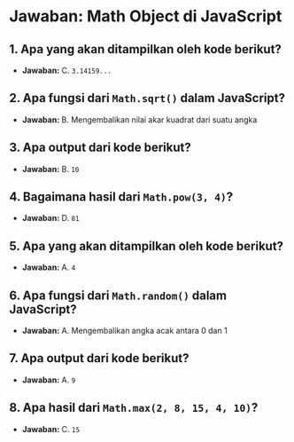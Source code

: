 
# Jawaban: Math Object di JavaScript

## 1. Apa yang akan ditampilkan oleh kode berikut?
- **Jawaban:** C. `3.14159...`

## 2. Apa fungsi dari `Math.sqrt()` dalam JavaScript?
- **Jawaban:** B. Mengembalikan nilai akar kuadrat dari suatu angka

## 3. Apa output dari kode berikut?
- **Jawaban:** B. `10`

## 4. Bagaimana hasil dari `Math.pow(3, 4)`?
- **Jawaban:** D. `81`

## 5. Apa yang akan ditampilkan oleh kode berikut?
- **Jawaban:** A. `4`

## 6. Apa fungsi dari `Math.random()` dalam JavaScript?
- **Jawaban:** A. Mengembalikan angka acak antara 0 dan 1

## 7. Apa output dari kode berikut?
- **Jawaban:** A. `9`

## 8. Apa hasil dari `Math.max(2, 8, 15, 4, 10)`?
- **Jawaban:** C. `15`
